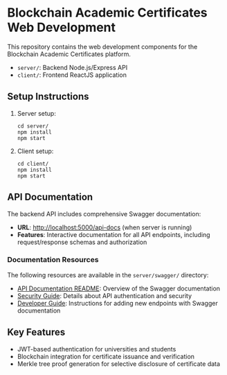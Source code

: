 # Blockchain Academic Certificates Web Development

This repository contains the web development components for the Blockchain Academic Certificates platform.

- `server/`: Backend Node.js/Express API
- `client/`: Frontend ReactJS application

## Setup Instructions

1. Server setup:
   ```
   cd server/
   npm install
   npm start
   ```

2. Client setup:
   ```
   cd client/
   npm install
   npm start
   ```

## API Documentation

The backend API includes comprehensive Swagger documentation:

- **URL**: [http://localhost:5000/api-docs](http://localhost:5000/api-docs) (when server is running)
- **Features**: Interactive documentation for all API endpoints, including request/response schemas and authorization

### Documentation Resources

The following resources are available in the `server/swagger/` directory:

- [API Documentation README](server/swagger/README.md): Overview of the Swagger documentation
- [Security Guide](server/swagger/SECURITY.md): Details about API authentication and security
- [Developer Guide](server/swagger/DEVELOPER_GUIDE.md): Instructions for adding new endpoints with Swagger documentation

## Key Features

- JWT-based authentication for universities and students
- Blockchain integration for certificate issuance and verification
- Merkle tree proof generation for selective disclosure of certificate data

